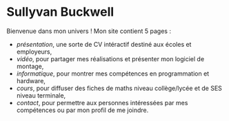 # Sullyvan Buckwell

Bienvenue dans mon univers !
Mon site contient 5 pages :
- *présentation*, une sorte de CV intéractif destiné aux écoles et employeurs,
- *vidéo*, pour partager mes réalisations et présenter mon logiciel de montage,
- *informatique*, pour montrer mes compétences en programmation et hardware,
- *cours*, pour diffuser des fiches de maths niveau collège/lycée et de SES niveau terminale,
- *contact*, pour permettre aux personnes intéressées par mes compétences ou par mon profil de me joindre.